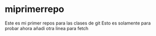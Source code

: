 # miprimerrepo
Este es mi primer repos para las clases de git
Esto es solamente para probar
ahora añadi otra linea para fetch
